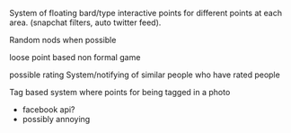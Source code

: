 System of floating bard/type interactive points for different points at each area. (snapchat filters, auto twitter feed).

Random nods when possible

loose point based non formal game

possible rating System/notifying of similar people who have rated people

Tag based system where points for being tagged in a photo
  - facebook api?
  - possibly annoying
